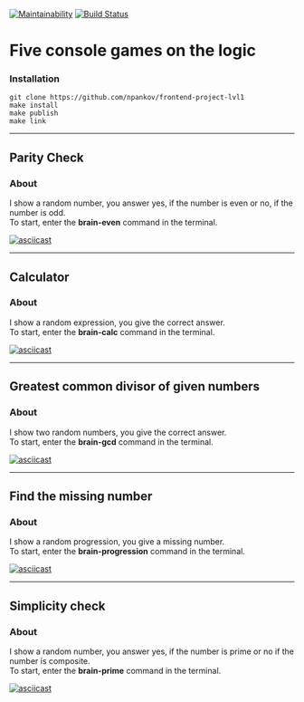 [![Maintainability](https://api.codeclimate.com/v1/badges/a99a88d28ad37a79dbf6/maintainability)](https://codeclimate.com/github/codeclimate/codeclimate/maintainability)
[![Build Status](https://travis-ci.com/npankov/frontend-project-lvl1.svg?branch=master)](https://travis-ci.com/npankov/frontend-project-lvl1)

# Five console games on the logic

### Installation

    git clone https://github.com/npankov/frontend-project-lvl1
    make install
    make publish
    make link
---

## Parity Check
### About
I show a random number, you answer yes, if the number is even or no, if the  number is odd.  
To start, enter the **brain-even** command in the terminal.

[![asciicast](https://asciinema.org/a/tXl61dTwZ7wMo2LdlREsLZZFQ.svg)](https://asciinema.org/a/tXl61dTwZ7wMo2LdlREsLZZFQ)

---

## Calculator
### About 
I show a random expression, you give the correct answer.  
To start, enter the **brain-calc** command in the terminal.

[![asciicast](https://asciinema.org/a/2hEu7mYkrwUzKFtLUwdv62x8W.svg)](https://asciinema.org/a/2hEu7mYkrwUzKFtLUwdv62x8W)

---

## Greatest common divisor of given numbers
### About
I show two random numbers, you give the correct answer.  
To start, enter the **brain-gcd** command in the terminal.

[![asciicast](https://asciinema.org/a/AzdCTlSGCTHZI3IEgrLxsPSTc.svg)](https://asciinema.org/a/AzdCTlSGCTHZI3IEgrLxsPSTc)

---

## Find the missing number
### About
I show a random progression, you give a missing number.  
To start, enter the **brain-progression** command in the terminal.

[![asciicast](https://asciinema.org/a/jpm6YMS6AeZYbwyYRNUa9NaTC.svg)](https://asciinema.org/a/jpm6YMS6AeZYbwyYRNUa9NaTC)

---

## Simplicity check
### About
I show a random number, you answer yes, if the number is prime or no if the number is composite.  
To start, enter the **brain-prime** command in the terminal.

[![asciicast](https://asciinema.org/a/5aMOHNCZs1oXtBEblxgo0Ytqk.svg)](https://asciinema.org/a/5aMOHNCZs1oXtBEblxgo0Ytqk)
